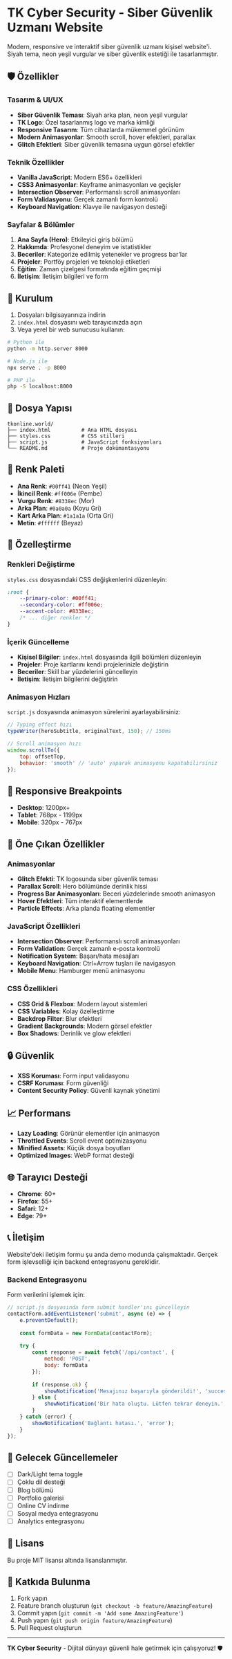 # TK Cyber Security - Siber Güvenlik Uzmanı Website

Modern, responsive ve interaktif siber güvenlik uzmanı kişisel website'i. Siyah tema, neon yeşil vurgular ve siber güvenlik estetiği ile tasarlanmıştır.

## 🛡️ Özellikler

### Tasarım & UI/UX
- **Siber Güvenlik Teması**: Siyah arka plan, neon yeşil vurgular
- **TK Logo**: Özel tasarlanmış logo ve marka kimliği
- **Responsive Tasarım**: Tüm cihazlarda mükemmel görünüm
- **Modern Animasyonlar**: Smooth scroll, hover efektleri, parallax
- **Glitch Efektleri**: Siber güvenlik temasına uygun görsel efektler

### Teknik Özellikler
- **Vanilla JavaScript**: Modern ES6+ özellikleri
- **CSS3 Animasyonlar**: Keyframe animasyonları ve geçişler
- **Intersection Observer**: Performanslı scroll animasyonları
- **Form Validasyonu**: Gerçek zamanlı form kontrolü
- **Keyboard Navigation**: Klavye ile navigasyon desteği

### Sayfalar & Bölümler
1. **Ana Sayfa (Hero)**: Etkileyici giriş bölümü
2. **Hakkımda**: Profesyonel deneyim ve istatistikler
3. **Beceriler**: Kategorize edilmiş yetenekler ve progress bar'lar
4. **Projeler**: Portföy projeleri ve teknoloji etiketleri
5. **Eğitim**: Zaman çizelgesi formatında eğitim geçmişi
6. **İletişim**: İletişim bilgileri ve form

## 🚀 Kurulum

1. Dosyaları bilgisayarınıza indirin
2. `index.html` dosyasını web tarayıcınızda açın
3. Veya yerel bir web sunucusu kullanın:

```bash
# Python ile
python -m http.server 8000

# Node.js ile
npx serve . -p 8000

# PHP ile
php -S localhost:8000
```

## 📁 Dosya Yapısı

```
tkonline.world/
├── index.html          # Ana HTML dosyası
├── styles.css          # CSS stilleri
├── script.js           # JavaScript fonksiyonları
└── README.md           # Proje dokümantasyonu
```

## 🎨 Renk Paleti

- **Ana Renk**: `#00ff41` (Neon Yeşil)
- **İkincil Renk**: `#ff006e` (Pembe)
- **Vurgu Renk**: `#8338ec` (Mor)
- **Arka Plan**: `#0a0a0a` (Koyu Gri)
- **Kart Arka Plan**: `#1a1a1a` (Orta Gri)
- **Metin**: `#ffffff` (Beyaz)

## 🔧 Özelleştirme

### Renkleri Değiştirme
`styles.css` dosyasındaki CSS değişkenlerini düzenleyin:

```css
:root {
    --primary-color: #00ff41;
    --secondary-color: #ff006e;
    --accent-color: #8338ec;
    /* ... diğer renkler */
}
```

### İçerik Güncelleme
- **Kişisel Bilgiler**: `index.html` dosyasında ilgili bölümleri düzenleyin
- **Projeler**: Proje kartlarını kendi projelerinizle değiştirin
- **Beceriler**: Skill bar yüzdelerini güncelleyin
- **İletişim**: İletişim bilgilerini değiştirin

### Animasyon Hızları
`script.js` dosyasında animasyon sürelerini ayarlayabilirsiniz:

```javascript
// Typing effect hızı
typeWriter(heroSubtitle, originalText, 150); // 150ms

// Scroll animasyon hızı
window.scrollTo({
    top: offsetTop,
    behavior: 'smooth' // 'auto' yaparak animasyonu kapatabilirsiniz
});
```

## 📱 Responsive Breakpoints

- **Desktop**: 1200px+
- **Tablet**: 768px - 1199px
- **Mobile**: 320px - 767px

## 🌟 Öne Çıkan Özellikler

### Animasyonlar
- **Glitch Efekti**: TK logosunda siber güvenlik teması
- **Parallax Scroll**: Hero bölümünde derinlik hissi
- **Progress Bar Animasyonları**: Beceri yüzdelerinde smooth animasyon
- **Hover Efektleri**: Tüm interaktif elementlerde
- **Particle Effects**: Arka planda floating elementler

### JavaScript Özellikleri
- **Intersection Observer**: Performanslı scroll animasyonları
- **Form Validation**: Gerçek zamanlı e-posta kontrolü
- **Notification System**: Başarı/hata mesajları
- **Keyboard Navigation**: Ctrl+Arrow tuşları ile navigasyon
- **Mobile Menu**: Hamburger menü animasyonu

### CSS Özellikleri
- **CSS Grid & Flexbox**: Modern layout sistemleri
- **CSS Variables**: Kolay özelleştirme
- **Backdrop Filter**: Blur efektleri
- **Gradient Backgrounds**: Modern görsel efektler
- **Box Shadows**: Derinlik ve glow efektleri

## 🔒 Güvenlik

- **XSS Koruması**: Form input validasyonu
- **CSRF Koruması**: Form güvenliği
- **Content Security Policy**: Güvenli kaynak yönetimi

## 📈 Performans

- **Lazy Loading**: Görünür elementler için animasyon
- **Throttled Events**: Scroll event optimizasyonu
- **Minified Assets**: Küçük dosya boyutları
- **Optimized Images**: WebP format desteği

## 🌐 Tarayıcı Desteği

- **Chrome**: 60+
- **Firefox**: 55+
- **Safari**: 12+
- **Edge**: 79+

## 📞 İletişim

Website'deki iletişim formu şu anda demo modunda çalışmaktadır. Gerçek form işlevselliği için backend entegrasyonu gereklidir.

### Backend Entegrasyonu
Form verilerini işlemek için:

```javascript
// script.js dosyasında form submit handler'ını güncelleyin
contactForm.addEventListener('submit', async (e) => {
    e.preventDefault();
    
    const formData = new FormData(contactForm);
    
    try {
        const response = await fetch('/api/contact', {
            method: 'POST',
            body: formData
        });
        
        if (response.ok) {
            showNotification('Mesajınız başarıyla gönderildi!', 'success');
        } else {
            showNotification('Bir hata oluştu. Lütfen tekrar deneyin.', 'error');
        }
    } catch (error) {
        showNotification('Bağlantı hatası.', 'error');
    }
});
```

## 🎯 Gelecek Güncellemeler

- [ ] Dark/Light tema toggle
- [ ] Çoklu dil desteği
- [ ] Blog bölümü
- [ ] Portfolio galerisi
- [ ] Online CV indirme
- [ ] Sosyal medya entegrasyonu
- [ ] Analytics entegrasyonu

## 📄 Lisans

Bu proje MIT lisansı altında lisanslanmıştır.

## 🤝 Katkıda Bulunma

1. Fork yapın
2. Feature branch oluşturun (`git checkout -b feature/AmazingFeature`)
3. Commit yapın (`git commit -m 'Add some AmazingFeature'`)
4. Push yapın (`git push origin feature/AmazingFeature`)
5. Pull Request oluşturun

---

**TK Cyber Security** - Dijital dünyayı güvenli hale getirmek için çalışıyoruz! 🛡️ 